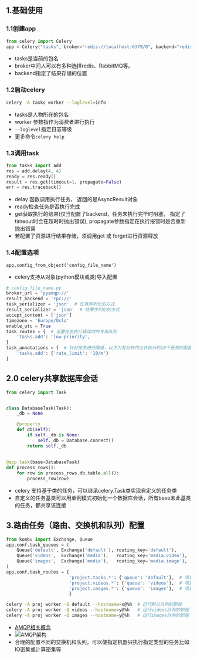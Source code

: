 ## 1.基础使用
### 1.1创建app
```python
from celery import Celery
app = Celery("tasks", broker="redis://localhost:6379/0", backend="redis://localhost:6379/1")

```
- tasks是当前的包名
- broker中间人可以有多种选择redis、RabbitMQ等。
- backend指定了结果存储的位置

### 1.2启动celery
```bash
celery -A tasks worker --loglevel=info
```
- tasks是人物所在的包名
- worker 参数指作为消费者进行执行
- `--loglevel`指定日志等级
- 更多命令`celery help` 

### 1.3调用task
```python
from tasks import add
res = add.delay(4, 4)
ready = res.ready()
result = res.get(timeout=1, propagate=False)
err = res.traceback()
```
- delay 函数调用执行任务， 返回的是AsyncResult对象
- ready检查任务是否执行完成
- get获取执行的结果(仅当配置了backend，任务未执行完毕时阻塞， 指定了timeout时会在超时时抛出错误), propagate参数指定在执行报错时是否重新抛出错误
- 若配置了资源进行结果存储，须调用get 或 forget进行资源释放

### 1.4配置选项
`app.config_from_object('config_file_name')`
- celery支持从对象(python模块或类)导入配置
```python
# config_file_name.py
broker_url = 'pyamqp://'
result_backend = 'rpc://'
task_serializer = 'json'  # 任务序列化的方式
result_serializer = 'json'  # 结果序列化的方式
accept_content = ['json']
timezone = 'Europe/Oslo'
enable_utc = True
task_routes = {  # 设置任务执行错误时的专用队列
    'tasks.add': 'low-priority',
}
task_annotations = {  # 针对任务进行限速，以下为每分钟内允许执行的10个任务的配置
    'tasks.add': {'rate_limit': '10/m'}
}
```

## 2.0 celery共享数据库会话
```python
from celery import Task


class DatabaseTask(Task):
    _db = None

    @property
    def db(self):
        if self._db is None:
            self._db = Database.connect()
        return self._db
        
        
@app.task(base=DatabaseTask)
def process_rows():
    for row in process_rows.db.table.all():
        process_row(row)
```
- celery 支持基于类的任务，可以继承celery.Task类实现自定义的任务类
- 自定义的任务基类可以用单例模式初始化一个数据库会话，所有base未此基类的任务，都共享该连接

## 3.路由任务（路由、交换机和队列）配置
```python
from kombu import Exchange, Queue
app.conf.task_queues = (
    Queue('default', Exchange('default'), routing_key='default'),  
    Queue('videos',  Exchange('media'),   routing_key='media.video'),
    Queue('images',  Exchange('media'),   routing_key='media.image'),
)
app.conf.task_routes = {
                        'project.tasks.*': {'queue': 'default'},  # 项目目录tasks相关任务发送至default队列
                        'project.videos.*': {'queue': 'videos'},  # 项目目录videos相关任务发送至videos队列
                        'project.images.*': {'queue': 'images'},  # 项目目录images相关所有任务发送至images队列
                        }

```
```bash
celery -A proj worker -Q default --hostname=x@%h  # 运行默认队列的职程
celery -A proj worker -Q videos --hostname=y@%h   # 运行videos队列的职程
celery -A proj worker -Q images --hostname=y@%h   # 运行images队列的职程
```
- [AMQP相关概念](https://www.cnblogs.com/qtiger/p/10071463.html)
- ![AMQP架构](https://img2018.cnblogs.com/blog/983950/201812/983950-20181205162817321-1993697263.png)
- 合理的配置不同的交换机和队列，可以使指定机器只执行指定类型的任务比如IO密集或计算密集等
